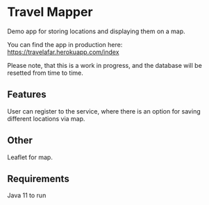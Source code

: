 # Travel Mapper
Demo app for storing locations and displaying them on a map.

You can find the app in production here: https://travelafar.herokuapp.com/index

Please note, that this is a work in progress, and the database will be resetted from time to time.

## Features
User can register to the service, where there is an option for saving different locations via map.

## Other
Leaflet for map.

## Requirements
Java 11 to run
